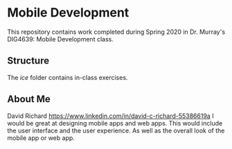 # Mobile Development
This repository contains work completed during Spring 2020 in Dr. Murray's DIG4639: Mobile Development class.

## Structure
The *ice* folder contains in-class exercises. 

## About Me
David Richard
https://www.linkedin.com/in/david-c-richard-55386619a
I would be great at designing mobile apps and web apps. This would include the user interface and the user experience. As well as the overall look of the mobile app or web app.